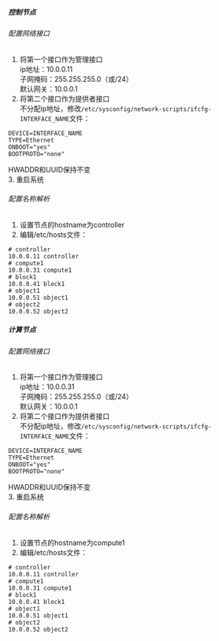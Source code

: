 ##### 控制节点
###### 配置网络接口
1. 将第一个接口作为管理接口  
ip地址：10.0.0.11  
子网掩码：255.255.255.0（或/24）  
默认网关：10.0.0.1  
2. 将第二个接口作为提供者接口  
不分配ip地址，修改`/etc/sysconfig/network-scripts/ifcfg-INTERFACE_NAME`文件：
```
DEVICE=INTERFACE_NAME
TYPE=Ethernet
ONBOOT="yes"
BOOTPROTO="none"
```
HWADDR和UUID保持不变  
3. 重启系统

###### 配置名称解析
1. 设置节点的hostname为controller
2. 编辑/etc/hosts文件：
```
# controller
10.0.0.11 controller
# compute1
10.0.0.31 compute1
# block1
10.0.0.41 block1
# object1
10.0.0.51 object1
# object2
10.0.0.52 object2
```

##### 计算节点
###### 配置网络接口
1. 将第一个接口作为管理接口  
ip地址：10.0.0.31  
子网掩码：255.255.255.0（或/24）  
默认网关：10.0.0.1  
2. 将第二个接口作为提供者接口  
不分配ip地址，修改`/etc/sysconfig/network-scripts/ifcfg-INTERFACE_NAME`文件：
```
DEVICE=INTERFACE_NAME
TYPE=Ethernet
ONBOOT="yes"
BOOTPROTO="none"
```
HWADDR和UUID保持不变  
3. 重启系统

###### 配置名称解析
1. 设置节点的hostname为compute1
2. 编辑/etc/hosts文件：
```
# controller
10.0.0.11 controller
# compute1
10.0.0.31 compute1
# block1
10.0.0.41 block1
# object1
10.0.0.51 object1
# object2
10.0.0.52 object2
```
